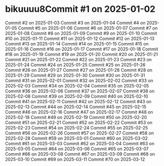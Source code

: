# bikuuuu8Commit #1 on 2025-01-02
Commit #2 on 2025-01-03
Commit #3 on 2025-01-04
Commit #4 on 2025-01-05
Commit #5 on 2025-01-06
Commit #6 on 2025-01-07
Commit #7 on 2025-01-08
Commit #8 on 2025-01-09
Commit #9 on 2025-01-10
Commit #10 on 2025-01-11
Commit #11 on 2025-01-12
Commit #12 on 2025-01-13
Commit #13 on 2025-01-14
Commit #14 on 2025-01-15
Commit #15 on 2025-01-16
Commit #16 on 2025-01-17
Commit #17 on 2025-01-18
Commit #18 on 2025-01-19
Commit #19 on 2025-01-20
Commit #20 on 2025-01-21
Commit #21 on 2025-01-22
Commit #22 on 2025-01-23
Commit #23 on 2025-01-24
Commit #24 on 2025-01-25
Commit #25 on 2025-01-26
Commit #26 on 2025-01-27
Commit #27 on 2025-01-28
Commit #28 on 2025-01-29
Commit #29 on 2025-01-30
Commit #30 on 2025-01-31
Commit #31 on 2025-02-01
Commit #32 on 2025-02-02
Commit #33 on 2025-02-03
Commit #34 on 2025-02-04
Commit #35 on 2025-02-05
Commit #36 on 2025-02-06
Commit #37 on 2025-02-07
Commit #38 on 2025-02-08
Commit #39 on 2025-02-09
Commit #40 on 2025-02-10
Commit #41 on 2025-02-11
Commit #42 on 2025-02-12
Commit #43 on 2025-02-13
Commit #44 on 2025-02-14
Commit #45 on 2025-02-15
Commit #46 on 2025-02-16
Commit #47 on 2025-02-17
Commit #48 on 2025-02-18
Commit #49 on 2025-02-19
Commit #50 on 2025-02-20
Commit #51 on 2025-02-21
Commit #52 on 2025-02-22
Commit #53 on 2025-02-23
Commit #54 on 2025-02-24
Commit #55 on 2025-02-25
Commit #56 on 2025-02-26
Commit #57 on 2025-02-27
Commit #58 on 2025-02-28
Commit #59 on 2025-03-01
Commit #60 on 2025-03-02
Commit #61 on 2025-03-03
Commit #62 on 2025-03-04
Commit #63 on 2025-03-05
Commit #64 on 2025-03-06
Commit #65 on 2025-03-07
Commit #66 on 2025-03-08
Commit #67 on 2025-03-09
Commit #68 on 2025-03-10
Commit #69 on 2025-03-11
Commit #70 on 2025-03-12

